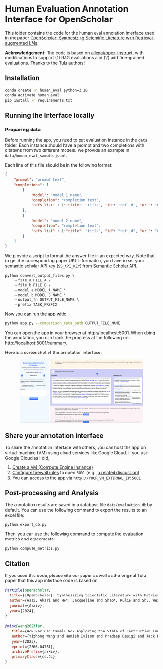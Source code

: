 # Human Evaluation Annotation Interface for OpenScholar

This folder contains the code for the human eval annotation interface used in the paper [OpenScholar: Synthesizing Scientific Literature with Retrieval-augmented LMs](https://allenai.org/blog/openscholar).

**Acknowledgement:** The code is based on [allenai/open-instruct](https://github.com/allenai/open-instruct/tree/main/human_eval), with modifications to support (1) RAG evaluations and (2) add fine-grained evaluations. Thanks to the Tulu authors!

## Installation

```bash
conda create -n human_eval python=3.10
conda activate human_eval
pip install -r requirements.txt
```

## Running the Interface locally

### Preparing data
Before running the app, you need to put evaluation instance in the `data` folder. Each instance should have a prompt and two completions with citations from two different models. We provide an example in `data/human_eval_sample.jsonl`.

Each line of this file should be in the following format:

```json
{
    "prompt": "prompt text",
    "completions": [
        {
            "model": "model 1 name",
            "completion": "completion text",
            "refs_list" : [{"title": "title", "id": "ref_id", "url": "url_to_ref", "text": "ref_text"}]
        },
        {
            "model": "model 2 name",
            "completion": "completion text",
            "refs_list" : [{"title": "title", "id": "ref_id", "url": "url_to_ref", "text": "ref_text"}]
        }
    ]
}
```

We provide a script to format the answer file in an expected way. Note that to get the corresponding paper URL information, you have to set your semantic scholar API key (`SS_API_KEY`) from [Semantic Scholar API](https://www.semanticscholar.org/product/api).

```
python convert_output_files.py \
    --file_a FILE_A \
    --file_b FILE_B \
    --model_a MODEL_A_NAME \
    --model_b MODEL_B_NAME \
    --output_fn OUTPUT_FILE_NAME \
    --prefix TASK_PREFIX
```

Now you can run the app with:

```bash
python app.py --comparison_data_path OUTPUT_FILE_NAME
```

You can open the app in your browser at http://localhost:5001. When doing the annotation, you can track the progress at the following url: http://localhost:5001/summary.

Here is a screenshot of the annotation interface:

<p align="center" width="100%">
      <img src="eval_screenshot.png" alt="Screenshot of the human evaluation interface." style="width: 80%; display: block; margin: auto;">
</p>

## Share your annotation interface
To share the annotation interface with others, you can host the app on virtual machine (VM) using cloud services like Google Cloud. If you use Google Cloud as I did,

1. [Create a VM (Compute Engine Instance)](https://cloud.google.com/compute/docs/instances/create-start-instance)
2. [Configure firewall rules](https://cloud.google.com/filestore/docs/configuring-firewall) to open `5001` (e.g., [a related discussion](https://stackoverflow.com/questions/21065922/how-to-open-a-specific-port-such-as-9090-in-google-compute-engine))
3. You can access to the app via `http://YOUR_VM_EXTERNAL_IP:5001`


## Post-processing and Analysis

The annotation results are saved in a database file `data/evaluation.db` by default. You can use the following command to export the results to an excel file:

```bash
python export_db.py
```

Then, you can use the following command to compute the evaluation metrics and agreements:

```bash
python compute_metrics.py
```

## Citation

If you used this code, please cite our paper as well as the original Tulu paper that this app interface code is based on:

```bibtex
@article{openscholar,
  title={{OpenScholar}: Synthesizing Scientific Literature with Retrieval-Augmented Language Models},
  author={Asai, Akari and He*, Jacqueline and Shao*, Rulin and Shi, Weijia and Singh, Amanpreet and Chang, Joseph Chee  and Lo,  Kyle and Soldaini, Luca and Feldman, Tian, Sergey and Mike, D’arcy and Wadden, David and Latzke, Matt and Minyang and Ji, Pan and Liu, Shengyan and Tong, Hao and Wu, Bohao and Xiong, Yanyu and Zettlemoyer, Luke and Weld, Dan and Neubig, Graham and Downey, Doug and Yih, Wen-tau and Koh, Pang Wei and Hajishirzi, Hannaneh},
  journal={Arxiv},
  year={2024},
}

@misc{wang2023far,
   title={How Far Can Camels Go? Exploring the State of Instruction Tuning on Open Resources},
   author={Yizhong Wang and Hamish Ivison and Pradeep Dasigi and Jack Hessel and Tushar Khot and Khyathi Raghavi Chandu and David Wadden and Kelsey MacMillan and Noah A. Smith and Iz Beltagy and Hannaneh Hajishirzi},
   year={2023},
   eprint={2306.04751},
   archivePrefix={arXiv},
   primaryClass={cs.CL}
}
```
